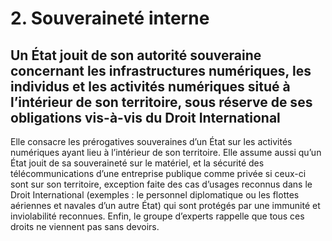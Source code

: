 # 2.	Souveraineté interne
## Un État jouit de son autorité souveraine concernant les infrastructures numériques, les individus et les activités numériques situé à l’intérieur de son territoire, sous réserve de ses obligations vis-à-vis du Droit International
Elle consacre les prérogatives souveraines d’un État sur les activités numériques ayant lieu à l’intérieur de son territoire. Elle assume aussi qu’un État jouit de sa souveraineté sur le matériel, et la sécurité des télécommunications d’une entreprise publique comme privée si ceux-ci sont sur son territoire, exception faite des cas d’usages reconnus dans le Droit International (exemples : le personnel diplomatique ou les flottes aériennes et navales d’un autre État) qui sont protégés par une immunité et inviolabilité reconnues. Enfin, le groupe d’experts rappelle que tous ces droits ne viennent pas sans devoirs.
